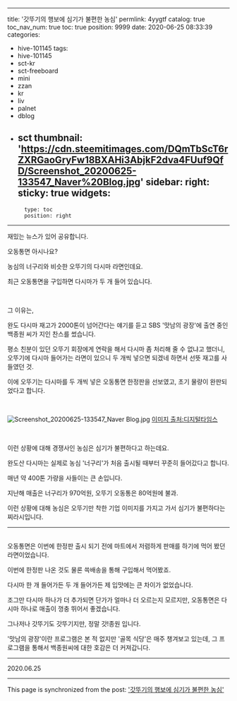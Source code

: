 
---
title: '갓뚜기의 행보에 심기가 불편한 농심'
permlink: 4yygtf
catalog: true
toc_nav_num: true
toc: true
position: 9999
date: 2020-06-25 08:33:39
categories:
- hive-101145
tags:
- hive-101145
- sct-kr
- sct-freeboard
- mini
- zzan
- kr
- liv
- palnet
- dblog
- sct
thumbnail: 'https://cdn.steemitimages.com/DQmTbScT6rZXRGaoGryFw18BXAHi3AbjkF2dva4FUuf9QfD/Screenshot_20200625-133547_Naver%20Blog.jpg'
sidebar:
    right:
        sticky: true
widgets:
    -
        type: toc
        position: right
---


재밌는 뉴스가 있어 공유합니다.

오동통면 아시나요?

농심의 너구리와 비슷한 오뚜기의 다시마 라면인데요.

최근 오동통면을 구입하면 다시마가 두 개 들어 있습니다.

<br>

그 이유는,

완도 다시마 재고가 2000톤이 넘어간다는 얘기를 듣고 SBS '맛남의 광장'에 출연 중인 백종원 씨가 지인 찬스를 썼습니다.

평소 친분이 있던 오뚜기 회장에게 연락을 해서 다시마 좀 처리해 줄 수 없냐고 했더니, 오뚜기에 다시마 들어가는 라면이 있으니 두 개씩 넣으면 되겠네 하면서 선뜻 재고를 사들였던 것.

이에 오뚜기는 다시마를 두 개씩 넣은 오동통면 한정판을 선보였고, 초기 물량이 완판되었다고 합니다.

<br>

![Screenshot_20200625-133547_Naver Blog.jpg](https://cdn.steemitimages.com/DQmTbScT6rZXRGaoGryFw18BXAHi3AbjkF2dva4FUuf9QfD/Screenshot_20200625-133547_Naver%20Blog.jpg)
[이미지 출처:디지털타임스](http://www.dt.co.kr/contents.html?article_no=2020062302109932060007&ref=naver)

<br>

이런 상황에 대해 경쟁사인 농심은 심기가 불편하다고 하는데요.

완도산 다시마는 실제로 농심 '너구리'가 처음 출시될 때부터 꾸준히 들어갔다고 합니다.

매년 약 400톤 가량을 사들이는 큰 손입니다.

지난해 매출은 너구리가 970억원, 오뚜기 오동통은 80억원에 불과.

이런 상황에 대해 농심은 오뚜기만 착한 기업 이미지를 가지고 가서 심기가 불편하다는 찌라시입니다.
<br>
***
<br>
오동통면은 이번에 한정판 출시 되기 전에 마트에서 저렴하게 판매를 하기에 먹어 봤던 라면이었습니다.

이번에 한정판 나온 것도 물론 쓱배송을 통해 구입해서 먹어봤죠.

다시마 한 개 들어가든 두 개 들어가든 제 입맛에는 큰 차이가 없었습니다.

조그만 다시마 하나가 더 추가되면 단가가 얼마나 더 오르는지 모르지만,  오동통면은 다시마 하나로 매출이 껑충 뛰어서 좋겠습니다.

그나저나 갓뚜기도 갓뚜기지만, 정말 갓!종원 입니다.

'맛남의 광장'이란 프로그램은 본 적 없지만 '골목 식당'은 매주 챙겨보고 있는데, 그 프로그램을 통해서 백종원씨에 대한 호감은 더 커져갑니다.

***

2020.06.25

- - -

This page is synchronized from the post: ['갓뚜기의 행보에 심기가 불편한 농심'](https://steemit.com/@lucky2015/4yygtf)
